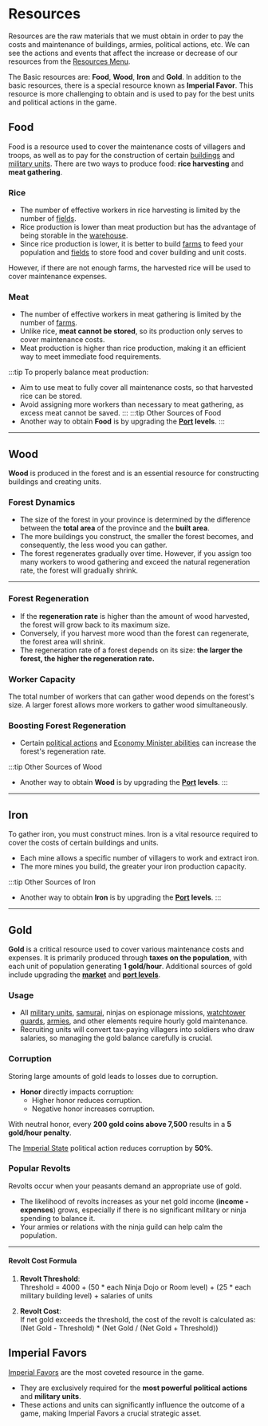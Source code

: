 # Resources

Resources are the raw materials that we must obtain in order to pay the costs and maintenance of buildings, armies, political actions, etc. We can see the actions and events that affect the increase or decrease of our resources from the [Resources Menu](../game-menu/basic-menu/resources.md).

The Basic resources are: **Food**, **Wood**, **Iron** and **Gold**. In addition to the basic resources, there is a special resource known as **Imperial Favor**. This resource is more challenging to obtain and is used to pay for the best units and political actions in the game.

## Food

Food is a resource used to cover the maintenance costs of villagers and troops, as well as to pay for the construction of certain [buildings](../game-concepts/buildings/index.md) and [military units](./military-units). There are two ways to produce food: **rice harvesting** and **meat gathering**.

### Rice

- The number of effective workers in rice harvesting is limited by the number of [fields](./buildings/resources/fields).  
- Rice production is lower than meat production but has the advantage of being storable in the [warehouse](./buildings/resources/warehouse).  
- Since rice production is lower, it is better to build [farms](./buildings/resources/farms) to feed your population and [fields](./buildings/resources/fields) to store food and cover building and unit costs.  

However, if there are not enough farms, the harvested rice will be used to cover maintenance expenses.

### Meat

- The number of effective workers in meat gathering is limited by the number of [farms](./buildings/resources/farms).  
- Unlike rice, **meat cannot be stored**, so its production only serves to cover maintenance costs.  
- Meat production is higher than rice production, making it an efficient way to meet immediate food requirements.  

:::tip
To properly balance meat production:  
- Aim to use meat to fully cover all maintenance costs, so that harvested rice can be stored.  
- Avoid assigning more workers than necessary to meat gathering, as excess meat cannot be saved.
:::
:::tip Other Sources of Food
- Another way to obtain **Food** is by upgrading the **[Port](./buildings/commercial-political/port) levels**.
:::

---

## Wood

**Wood** is produced in the forest and is an essential resource for constructing buildings and creating units.

### Forest Dynamics

- The size of the forest in your province is determined by the difference between the **total area** of the province and the **built area**.  
- The more buildings you construct, the smaller the forest becomes, and consequently, the less wood you can gather.
- The forest regenerates gradually over time. However, if you assign too many workers to wood gathering and exceed the natural regeneration rate, the forest will gradually shrink.  

---

### Forest Regeneration

- If the **regeneration rate** is higher than the amount of wood harvested, the forest will grow back to its maximum size.  
- Conversely, if you harvest more wood than the forest can regenerate, the forest area will shrink.  
- The regeneration rate of a forest depends on its size: **the larger the forest, the higher the regeneration rate.**  

### Worker Capacity

The total number of workers that can gather wood depends on the forest's size. A larger forest allows more workers to gather wood simultaneously.  

### Boosting Forest Regeneration

- Certain [political actions](./politics/politics.md) and [Economy Minister abilities](./samurais/samurais.md#samurai-skills) can increase the forest's regeneration rate.

:::tip Other Sources of Wood
- Another way to obtain **Wood** is by upgrading the **[Port](./buildings/commercial-political/port) levels**.
:::

---

## Iron
To gather iron, you must construct mines. Iron is a vital resource required to cover the costs of certain buildings and units.
- Each mine allows a specific number of villagers to work and extract iron.
- The more mines you build, the greater your iron production capacity.

:::tip Other Sources of Iron
- Another way to obtain **Iron** is by upgrading the **[Port](./buildings/commercial-political/port) levels**.
:::

---

## Gold

**Gold** is a critical resource used to cover various maintenance costs and expenses. It is primarily produced through **taxes on the population**, with each unit of population generating **1 gold/hour**. Additional sources of gold include upgrading the [**market**](./buildings/commercial-political/market) and [**port levels**](./buildings/commercial-political/port).

### Usage

- All [military units](./military-units), [samurai](./samurais/samurais.md), ninjas on espionage missions, [watchtower guards](./buildings/ninjutsu/watchtower), [armies](./armies.md), and other elements require hourly gold maintenance.  
- Recruiting units will convert tax-paying villagers into soldiers who draw salaries, so managing the gold balance carefully is crucial.

### Corruption

Storing large amounts of gold leads to losses due to corruption.  
- **Honor** directly impacts corruption:  
  - Higher honor reduces corruption.  
  - Negative honor increases corruption.  

With neutral honor, every **200 gold coins above 7,500** results in a **5 gold/hour penalty**.

The [Imperial State](./politics/special-politics#imperial-state) political action reduces corruption by **50%**.

### Popular Revolts

Revolts occur when your peasants demand an appropriate use of gold.  
- The likelihood of revolts increases as your net gold income (**income - expenses**) grows, especially if there is no significant military or ninja spending to balance it.  
- Your armies or relations with the ninja guild can help calm the population.

---

#### **Revolt Cost Formula**  
1. **Revolt Threshold**:  
   Threshold = 4000 + (50 * each Ninja Dojo or Room level) + (25 * each military building level) + salaries of units

2. **Revolt Cost**:  
   If net gold exceeds the threshold, the cost of the revolt is calculated as:  
   (Net Gold - Threshold) *  (Net Gold / (Net Gold + Threshold))

## Imperial Favors

[Imperial Favors](./imperial-favors.md) are the most coveted resource in the game.  

- They are exclusively required for the **most powerful political actions** and **military units**.  
- These actions and units can significantly influence the outcome of a game, making Imperial Favors a crucial strategic asset.  

<!-- You can see more information about Imperial Favors here. -->